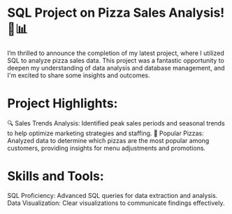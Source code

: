 # SQL Project on Pizza Sales Analysis! 🍕📊

I’m thrilled to announce the completion of my latest project, where I utilized SQL to analyze pizza sales data. This project was a fantastic opportunity to deepen my understanding of data analysis and database management, and I'm excited to share some insights and outcomes.

# Project Highlights:

🔍 Sales Trends Analysis: Identified peak sales periods and seasonal trends to help optimize marketing strategies and staffing.
🍕 Popular Pizzas: Analyzed data to determine which pizzas are the most popular among customers, providing insights for menu adjustments and promotions.

# Skills and Tools:

SQL Proficiency: Advanced SQL queries for data extraction and analysis.
Data Visualization: Clear visualizations to communicate findings effectively.
